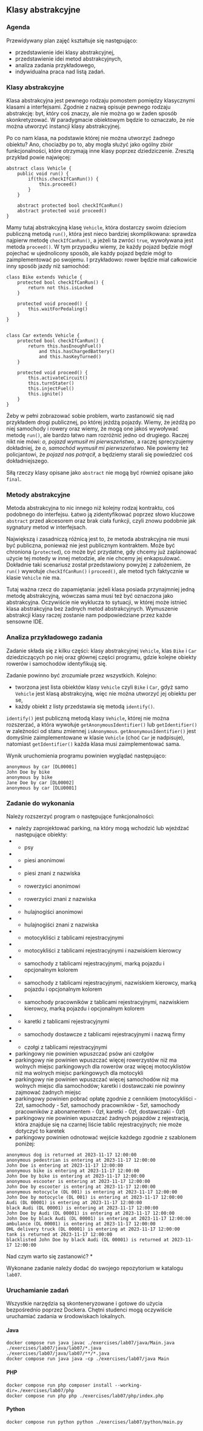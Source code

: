 ## Klasy abstrakcyjne

### Agenda
Przewidywany plan zajęć kształtuje się następująco:
* przedstawienie idei klasy abstrakcyjnej,
* przedstawienie idei metod abstrakcyjnych,
* analiza zadania przykładowego,
* indywidualna praca nad listą zadań.

### Klasy abstrakcyjne
Klasa abstrakcyjna jest pewnego rodzaju pomostem pomiędzy klasycznymi klasami a interfejsami. Zgodnie z nazwą opisuje pewnego rodzaju abstrakcję: byt, który coś znaczy, ale nie można go w żaden sposób skonkretyzować. W paradygmacie obiektowym będzie to oznaczało, że nie można utworzyć instancji klasy abstrakcyjnej.

Po co nam klasa, na podstawie której nie można utworzyć żadnego obiektu? Ano, chociażby po to, aby mogła służyć jako ogólny zbiór funkcjonalności, które otrzymają inne klasy poprzez dziedziczenie. Zresztą przykład powie najwięcej:

```
abstract class Vehicle {
    public void run() {
        if(this.checkIfCanRun()) {
            this.proceed()
        }
    }
    
    abstract protected bool checkIfCanRun()
    abstract protected void proceed()
}
```

Mamy tutaj abstrakcyjną klasę `Vehicle`, która dostarczy swoim dzieciom publiczną metodą `run()`, która jest nieco bardziej skomplikowana: sprawdza najpierw metodę `checkIfCanRun()`, a jeżeli ta zwróci `true`, wywoływana jest metoda `proceed()`. W tym przypadku wiemy, że każdy pojazd będzie mógł pojechać w ujednolicony sposób, ale każdy pojazd będzie mógł to zaimplementować po swojemu. I przykładowo: rower będzie miał całkowicie inny sposób jazdy niż samochód:

```
class Bike extends Vehicle {
    protected bool checkIfCanRun() {
        return not this.isLocked
    }
    
    protected void proceed() {
        this.waitForPedaling()
    }
}


class Car extends Vehicle {
    protected bool checkIfCanRun() {
        return this.hasEnoughFuel()
            and this.hasChargedBattery()
            and this.hasKeyTurned() 
    }
    
    protected void proceed() {
        this.activateCircuit()
        this.turnStater()
        this.injectFuel()
        this.ignite()
    }
}
```

Żeby w pełni zobrazować sobie problem, warto zastanowić się nad przykładem drogi publicznej, po której jeżdżą pojazdy. Wiemy, że jeżdżą po niej samochody i rowery oraz wiemy, że mogą one jakoś wywoływać metodę `run()`, ale bardzo łatwo nam rozróżnić jedno od drugiego. Raczej nikt nie mówi: *o, pojazd wymusił mi pierwszeństwo*, a raczej sprecyzujemy dokładniej, że *o, samochód wymusił mi pierwszeństwo*. Nie powiemy też policjantowi, że *pojazd nas potrącił*, a będziemy starali się powiedzieć coś dokładniejszego.

Siłą rzeczy klasy opisane jako `abstract` nie mogą być również opisane jako `final`.

### Metody abstrakcyjne
Metoda abstrakcyjna to nic innego niż kolejny rodzaj kontraktu, coś podobnego do interfejsu. Łatwo ją zidentyfikować poprzez słowo kluczowe `abstract` przed akcesorem oraz brak ciała funkcji, czyli znowu podobnie jak sygnatury metod w interfejsach. 

Największą i zasadniczą różnicą jest to, że metoda abstrakcyjna nie musi być publiczna, ponieważ nie jest publicznym kontraktem. Może być chroniona (`protected`), co może być przydatne, gdy chcemy już zaplanować użycie tej motedy w innej metodzie, ale nie chcemy jej enkapsulować. Dokładnie taki scenariusz został przedstawiony powyżej z założeniem, że `run()` wywołuje `checkIfCanRun()` i `proceed()`, ale metod tych faktycznie w klasie `Vehicle` nie ma.

Tutaj ważna rzecz do zapamiętania: jeżeli klasa posiada przynajmniej jedną metodę abstrakcyjną, wówczas sama musi też być oznaczona jako abstrakcyjna. Oczywiście nie wyklucza to sytuacji, w której może istnieć klasa abstrakcyjna bez żadnych metod abstrakcyjnych. Wymuszenie abstrakcji klasy raczej zostanie nam podpowiedziane przez każde sensowne IDE.

### Analiza przykładowego zadania
Zadanie składa się z kilku części: klasy abstrakcyjnej `Vehicle`, klas `Bike` i `Car` dziedziczących po niej oraz głównej części programu, gdzie kolejne obiekty rowerów i samochodów identyfikują się.

Zadanie powinno być zrozumiałe przez wszystkich. Kolejno:
* tworzona jest lista obiektów klasy `Vehicle` czyli `Bike` i `Car`, gdyż samo `Vehicle` jest klasą abstrakcyjną, więc nie można utworzyć jej obiektu per se,
* każdy obiekt z listy przedstawia się metodą `identify()`.

`identify()` jest publiczną metodą klasy `Vehicle`, której nie można rozszerzać, a która wywołuje `getAnonymousIdentifier()` lub `getIdentifier()` w zależności od stanu zmiennej `isAnonymous`. `getAnonymousIdentifier()` jest domyślnie zaimplementowane w klasie `Vehicle` (choć `Car` je nadpisuje), natomiast `getIdentifier()` każda klasa musi zaimplementować sama.

Wynik uruchomienia programu powinien wyglądać następująco:
```
anonymous by car [DL00001]
John Doe by bike
anonymous by bike
Jane Doe by car [DL00002]
anonymous by car [DLU0001]
```

### Zadanie do wykonania
Należy rozszerzyć program o następujące funkcjonalności:
* należy zaprojektować parking, na który mogą wchodzić lub wjeżdżać następujące obiekty:
* * psy
* * piesi anonimowi
* * piesi znani z nazwiska
* * rowerzyści anonimowi
* * rowerzyści znani z nazwiska
* * hulajnogiści anonimowi
* * hulajnogiści znani z nazwiska
* * motocykliści z tablicami rejestracyjnymi
* * motocykliści z tablicami rejestracyjnymi i nazwiskiem kierowcy
* * samochody z tablicami rejestracyjnymi, marką pojazdu i opcjonalnym kolorem
* * samochody z tablicami rejestracyjnymi, nazwiskiem kierowcy, marką pojazdu i opcjonalnym kolorem
* * samochody pracowników z tablicami rejestracyjnymi, nazwiskiem kierowcy, marką pojazdu i opcjonalnym kolorem
* * karetki z tablicami rejestracyjnymi
* * samochody dostawcze z tablicami rejestracyjnymi i nazwą firmy
* * czołgi z tablicami rejestracyjnymi
* parkingowy nie powinien wpuszczać psów ani czołgów
* parkingowy nie powinien wpuszczać więcej rowerzystów niż ma wolnych miejsc parkingowych dla rowerów oraz więcej motocyklistów niż ma wolnych miejsc parkingowych dla motocykli
* parkingowy nie powinien wpuszczać więcej samochodów niż ma wolnych miejsc dla samochodów; karetki i dostawczaki nie powinny zajmować żadnych miejsc
* parkingowy powinien pobrać opłatę zgodnie z cennikiem (motocykliści - 2zł, samochody - 5zł, samochody pracowników - 5zł, samochody pracowników z abonamentem - 0zł, karetki - 0zł, dostawczaki - 0zł)
* parkingowy nie powinien wpuszczać żadnych pojazdów z rejestracją, która znajduje się na czarnej liście tablic rejestracyjnych; nie może dotyczyć to karetek
* parkingowy powinien odnotować wejście każdego zgodnie z szablonem poniżej:

```
anonymous dog is returned at 2023-11-17 12:00:00
anonymous pedestrian is entering at 2023-11-17 12:00:00
John Doe is entering at 2023-11-17 12:00:00
anonymous bike is entering at 2023-11-17 12:00:00
John Doe by bike is entering at 2023-11-17 12:00:00
anonymous escooter is entering at 2023-11-17 12:00:00
John Doe by escooter is entering at 2023-11-17 12:00:00
anonymous motocycle (DL 001) is entering at 2023-11-17 12:00:00
John Doe by motocycle (DL 001) is entering at 2023-11-17 12:00:00
Audi (DL 00001) is entering at 2023-11-17 12:00:00
black Audi (DL 00001) is entering at 2023-11-17 12:00:00
John Doe by Audi (DL 00001) is entering at 2023-11-17 12:00:00
John Doe by black Audi (DL 00001) is entering at 2023-11-17 12:00:00
ambulance (DL 00001) is entering at 2023-11-17 12:00:00
DHL delivery truck (DL 00001) is entering at 2023-11-17 12:00:00
tank is returned at 2023-11-17 12:00:00
blacklisted John Doe by black Audi (DL 00001) is returned at 2023-11-17 12:00:00
```

Nad czym warto się zastanowić?
* 

Wykonane zadanie należy dodać do swojego repozytorium w katalogu `lab07`.

### Uruchamianie zadań
Wszystkie narzędzia są skonteneryzowane i gotowe do użycia bezpośrednio poprzez Dockera. Chętni studenci mogą oczywiście uruchamiać zadania w środowiskach lokalnych.

#### Java
```
docker compose run java javac ./exercises/lab07/java/Main.java  ./exercises/lab07/java/lab07/*.java ./exercises/lab07/java/lab07/**/*.java
docker compose run java java -cp ./exercises/lab07/java Main
```

#### PHP
```
docker compose run php composer install --working-dir=./exercises/lab07/php
docker compose run php php ./exercises/lab07/php/index.php
```

#### Python
```
docker compose run python python ./exercises/lab07/python/main.py
```
